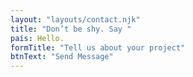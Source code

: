 ```yaml
---
layout: "layouts/contact.njk"
title: "Don’t be shy. Say "
país: Hello.
formTitle: "Tell us about your project"
btnText: "Send Message"
---
```

